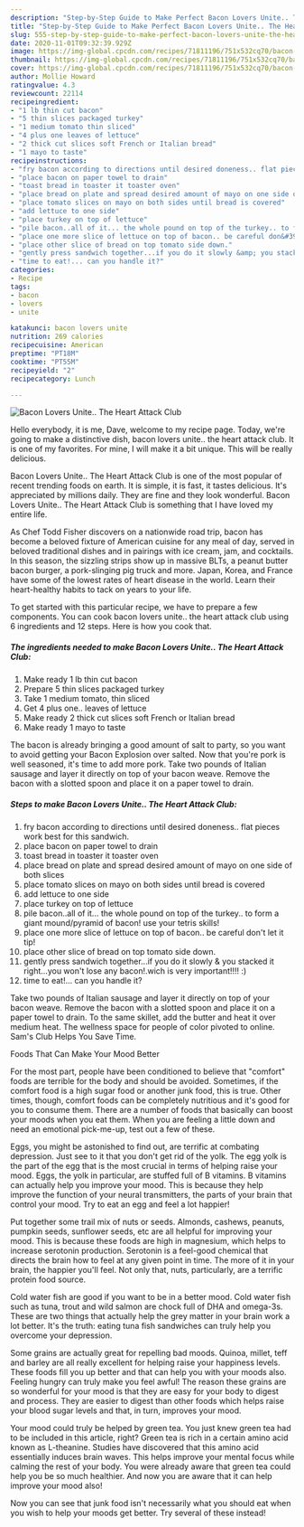 ```yaml
---
description: "Step-by-Step Guide to Make Perfect Bacon Lovers Unite.. The Heart Attack Club"
title: "Step-by-Step Guide to Make Perfect Bacon Lovers Unite.. The Heart Attack Club"
slug: 555-step-by-step-guide-to-make-perfect-bacon-lovers-unite-the-heart-attack-club
date: 2020-11-01T09:32:39.929Z
image: https://img-global.cpcdn.com/recipes/71811196/751x532cq70/bacon-lovers-unite-the-heart-attack-club-recipe-main-photo.jpg
thumbnail: https://img-global.cpcdn.com/recipes/71811196/751x532cq70/bacon-lovers-unite-the-heart-attack-club-recipe-main-photo.jpg
cover: https://img-global.cpcdn.com/recipes/71811196/751x532cq70/bacon-lovers-unite-the-heart-attack-club-recipe-main-photo.jpg
author: Mollie Howard
ratingvalue: 4.3
reviewcount: 22114
recipeingredient:
- "1 lb thin cut bacon"
- "5 thin slices packaged turkey"
- "1 medium tomato thin sliced"
- "4 plus one leaves of lettuce"
- "2 thick cut slices soft French or Italian bread"
- "1 mayo to taste"
recipeinstructions:
- "fry bacon according to directions until desired doneness.. flat pieces work best for this sandwich."
- "place bacon on paper towel to drain"
- "toast bread in toaster it toaster oven"
- "place bread on plate and spread desired amount of mayo on one side of both slices"
- "place tomato slices on mayo on both sides until bread is covered"
- "add lettuce to one side"
- "place turkey on top of lettuce"
- "pile bacon..all of it... the whole pound on top of the turkey.. to form a giant mound/pyramid of bacon! use your tetris skills!"
- "place one more slice of lettuce on top of bacon.. be careful don&#39;t let it tip!"
- "place other slice of bread on top tomato side down."
- "gently press sandwich together...if you do it slowly &amp; you stacked it right...you won&#39;t lose any bacon!.wich is very important!!!! :)"
- "time to eat!... can you handle it?"
categories:
- Recipe
tags:
- bacon
- lovers
- unite

katakunci: bacon lovers unite 
nutrition: 269 calories
recipecuisine: American
preptime: "PT18M"
cooktime: "PT55M"
recipeyield: "2"
recipecategory: Lunch

---
```



![Bacon Lovers Unite.. The Heart Attack Club](https://img-global.cpcdn.com/recipes/71811196/751x532cq70/bacon-lovers-unite-the-heart-attack-club-recipe-main-photo.jpg)

Hello everybody, it is me, Dave, welcome to my recipe page. Today, we're going to make a distinctive dish, bacon lovers unite.. the heart attack club. It is one of my favorites. For mine, I will make it a bit unique. This will be really delicious.

Bacon Lovers Unite.. The Heart Attack Club is one of the most popular of recent trending foods on earth. It is simple, it is fast, it tastes delicious. It's appreciated by millions daily. They are fine and they look wonderful. Bacon Lovers Unite.. The Heart Attack Club is something that I have loved my entire life.

As Chef Todd Fisher discovers on a nationwide road trip, bacon has become a beloved fixture of American cuisine for any meal of day, served in beloved traditional dishes and in pairings with ice cream, jam, and cocktails. In this season, the sizzling strips show up in massive BLTs, a peanut butter bacon burger, a pork-slinging pig truck and more. Japan, Korea, and France have some of the lowest rates of heart disease in the world. Learn their heart-healthy habits to tack on years to your life.


To get started with this particular recipe, we have to prepare a few components. You can cook bacon lovers unite.. the heart attack club using 6 ingredients and 12 steps. Here is how you cook that.

<!--inarticleads1-->

##### The ingredients needed to make Bacon Lovers Unite.. The Heart Attack Club:

1. Make ready 1 lb thin cut bacon
1. Prepare 5 thin slices packaged turkey
1. Take 1 medium tomato, thin sliced
1. Get 4 plus one.. leaves of lettuce
1. Make ready 2 thick cut slices soft French or Italian bread
1. Make ready 1 mayo to taste


The bacon is already bringing a good amount of salt to party, so you want to avoid getting your Bacon Explosion over salted. Now that you&#39;re pork is well seasoned, it&#39;s time to add more pork. Take two pounds of Italian sausage and layer it directly on top of your bacon weave. Remove the bacon with a slotted spoon and place it on a paper towel to drain. 

<!--inarticleads2-->

##### Steps to make Bacon Lovers Unite.. The Heart Attack Club:

1. fry bacon according to directions until desired doneness.. flat pieces work best for this sandwich.
1. place bacon on paper towel to drain
1. toast bread in toaster it toaster oven
1. place bread on plate and spread desired amount of mayo on one side of both slices
1. place tomato slices on mayo on both sides until bread is covered
1. add lettuce to one side
1. place turkey on top of lettuce
1. pile bacon..all of it... the whole pound on top of the turkey.. to form a giant mound/pyramid of bacon! use your tetris skills!
1. place one more slice of lettuce on top of bacon.. be careful don&#39;t let it tip!
1. place other slice of bread on top tomato side down.
1. gently press sandwich together...if you do it slowly &amp; you stacked it right...you won&#39;t lose any bacon!.wich is very important!!!! :)
1. time to eat!... can you handle it?


Take two pounds of Italian sausage and layer it directly on top of your bacon weave. Remove the bacon with a slotted spoon and place it on a paper towel to drain. To the same skillet, add the butter and heat it over medium heat. The wellness space for people of color pivoted to online. Sam&#39;s Club Helps You Save Time. 

Foods That Can Make Your Mood Better


For the most part, people have been conditioned to believe that "comfort" foods are terrible for the body and should be avoided. Sometimes, if the comfort food is a high sugar food or another junk food, this is true. Other times, though, comfort foods can be completely nutritious and it's good for you to consume them. There are a number of foods that basically can boost your moods when you eat them. When you are feeling a little down and need an emotional pick-me-up, test out a few of these.

Eggs, you might be astonished to find out, are terrific at combating depression. Just see to it that you don't get rid of the yolk. The egg yolk is the part of the egg that is the most crucial in terms of helping raise your mood. Eggs, the yolk in particular, are stuffed full of B vitamins. B vitamins can actually help you improve your mood. This is because they help improve the function of your neural transmitters, the parts of your brain that control your mood. Try to eat an egg and feel a lot happier!

Put together some trail mix of nuts or seeds. Almonds, cashews, peanuts, pumpkin seeds, sunflower seeds, etc are all helpful for improving your mood. This is because these foods are high in magnesium, which helps to increase serotonin production. Serotonin is a feel-good chemical that directs the brain how to feel at any given point in time. The more of it in your brain, the happier you'll feel. Not only that, nuts, particularly, are a terrific protein food source.

Cold water fish are good if you want to be in a better mood. Cold water fish such as tuna, trout and wild salmon are chock full of DHA and omega-3s. These are two things that actually help the grey matter in your brain work a lot better. It's the truth: eating tuna fish sandwiches can truly help you overcome your depression. 

Some grains are actually great for repelling bad moods. Quinoa, millet, teff and barley are all really excellent for helping raise your happiness levels. These foods fill you up better and that can help you with your moods also. Feeling hungry can truly make you feel awful! The reason these grains are so wonderful for your mood is that they are easy for your body to digest and process. They are easier to digest than other foods which helps raise your blood sugar levels and that, in turn, improves your mood.

Your mood could truly be helped by green tea. You just knew green tea had to be included in this article, right? Green tea is rich in a certain amino acid known as L-theanine. Studies have discovered that this amino acid essentially induces brain waves. This helps improve your mental focus while calming the rest of your body. You were already aware that green tea could help you be so much healthier. And now you are aware that it can help improve your mood also!

Now you can see that junk food isn't necessarily what you should eat when you wish to help your moods get better. Try several of these instead!

